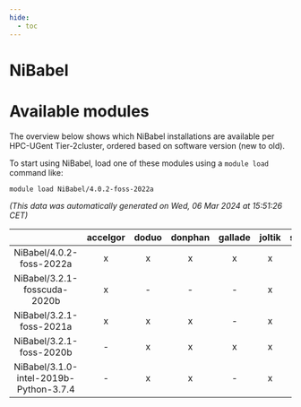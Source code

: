 ```yaml
---
hide:
  - toc
---
```


NiBabel
=======

# Available modules


The overview below shows which NiBabel installations are available per HPC-UGent Tier-2cluster, ordered based on software version (new to old).

To start using NiBabel, load one of these modules using a `module load` command like:

```shell
module load NiBabel/4.0.2-foss-2022a
```

*(This data was automatically generated on Wed, 06 Mar 2024 at 15:51:26 CET)*  

| |accelgor|doduo|donphan|gallade|joltik|skitty|
| :---: | :---: | :---: | :---: | :---: | :---: | :---: |
|NiBabel/4.0.2-foss-2022a|x|x|x|x|x|x|
|NiBabel/3.2.1-fosscuda-2020b|x|-|-|-|x|-|
|NiBabel/3.2.1-foss-2021a|x|x|x|-|x|x|
|NiBabel/3.2.1-foss-2020b|-|x|x|x|x|x|
|NiBabel/3.1.0-intel-2019b-Python-3.7.4|-|x|x|-|x|x|
